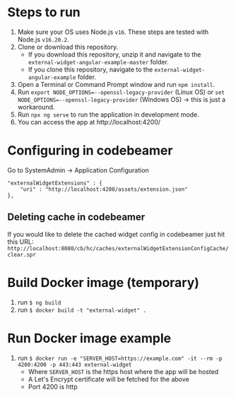 # Steps to run

1. Make sure your OS uses Node.js `v16`. These steps are tested with  Node.js `v16.20.2`.
2. Clone or download this repository.
    - If you download this repository, unzip it and navigate to the `external-widget-angular-example-master` folder.
	- If you clone this repository, navigate to the `external-widget-angular-example` folder.
5. Open a Terminal or Command Prompt window and run `npm install`.
4. Run `export NODE_OPTIONS=--openssl-legacy-provider` (Linux OS) or `set NODE_OPTIONS=--openssl-legacy-provider` (Windows OS) -> this is just a workaround.
5. Run `npx ng serve` to run the application in development mode.
6. You can access the app at http://localhost:4200/

# Configuring in codebeamer
Go to SystemAdmin -> Application Configuration
```
"externalWidgetExtensions" : {
    "uri" : "http://localhost:4200/assets/extension.json"
},
```

## Deleting cache in codebeamer
If you would like to delete the cached widget config in codebeamer just hit this URL:
`http://localhost:8080/cb/hc/caches/externalWidgetExtensionConfigCache/clear.spr`

# Build Docker image (temporary)
1. run `$ ng build`
2. run `$ docker build -t "external-widget" .`

# Run Docker image example
1. run `$ docker run -e "SERVER_HOST=https://example.com" -it --rm -p 4200:4200 -p 443:443 external-widget`
   * Where `SERVER_HOST` is the https host where the app will be hosted
   * A Let's Encrypt certificate will be fetched for the above
   * Port 4200 is http
